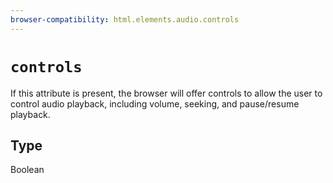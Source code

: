 ```yaml
---
browser-compatibility: html.elements.audio.controls
---
```


# `controls`

If this attribute is present, the browser will offer controls to allow the user to control audio playback, including volume, seeking, and pause/resume playback.

## Type

Boolean
